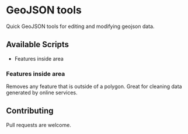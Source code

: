 # GeoJSON tools

Quick GeoJSON tools for editing and modifying geojson data.

## Available Scripts

- Features inside area

### Features inside area

Removes any feature that is outside of a polygon. Great for cleaning data generated by online services.

## Contributing

Pull requests are welcome.